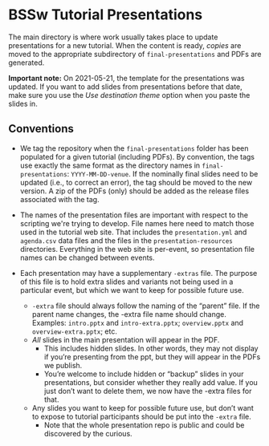 # BSSw Tutorial Presentations

The main directory is where work usually takes place to update presentations for a new tutorial. When the content is ready, *copies* are moved to the appropriate subdirectory of `final-presentations` and PDFs are generated.

**Important note:** On 2021-05-21, the template for the presentations was updated.  If you want to add slides from presentations before that date, make sure you use the *Use destination theme* option when you paste the slides in.

## Conventions

* We tag the repository when the `final-presentations` folder has been populated for a given tutorial (including PDFs).  By convention, the tags use exactly the same format as the directory names in `final-presentations`: `YYYY-MM-DD-venue`. If the nominally final slides need to be updated (i.e., to correct an error), the tag should be moved to the new version.  A zip of the PDFs (only) should be added as the release files associated with the tag.

* The names of the presentation files are important with respect to the scripting we're trying to develop.  File names here need to match those used in the tutorial web site.  That includes the `presentation.yml` and `agenda.csv` data files and the files in the `presentation-resources` directories. Everything in the web site is per-event, so presentation file names can be changed between events.

* Each presentation may have a supplementary `-extras` file.  The purpose of this file is to hold extra slides and variants not being used in a particular event, but which we want to keep for possible future use.
    - `-extra` file should always follow the naming of the “parent” file.  If the parent name changes, the -extra file name should change. Examples: `intro.pptx` and `intro-extra.pptx`; `overview.pptx` and `overview-extra.pptx`; etc.
    - *All* slides in the main presentation will appear in the PDF.  
        - This includes hidden slides.  In other words, they may not display if you’re presenting from the ppt, but they will appear in the PDFs we publish.
        - You’re welcome to include hidden or “backup” slides in your presentations, but consider whether they really add value.  If you just don’t want to delete them, we now have the -extra files for that.
    - Any slides you want to keep for possible future use, but don’t want to expose to tutorial participants should be put into the `-extra` file.
        - Note that the whole presentation repo is public and could be discovered by the curious.
